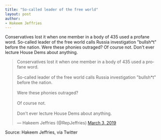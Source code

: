 ```yaml
---
title: "So-called leader of the free world"
layout: post
author:
- Hakeem Jeffries
---
```


Conservatives lost it when one member in a body of 435 used a profane word. So-called leader of the free world calls Russia investigation "bullsh*t" before the nation. Were these phonies outraged? Of course not. Don't ever lecture House Dems about anything.

<blockquote class="twitter-tweet"><p lang="en" dir="ltr">Conservatives lost it when one member in a body of 435 used a profane word.<br><br>So-called leader of the free world calls Russia investigation "bullsh*t" before the nation.<br><br>Were these phonies outraged?<br><br>Of course not.<br><br>Don't ever lecture House Dems about anything.</p>&mdash; Hakeem Jeffries (@RepJeffries) <a href="https://twitter.com/RepJeffries/status/1102015924939513856?ref_src=twsrc%5Etfw">March 3, 2019</a></blockquote> <script async src="https://platform.twitter.com/widgets.js" charset="utf-8"></script>

Source: Hakeem Jeffries, via Twitter
